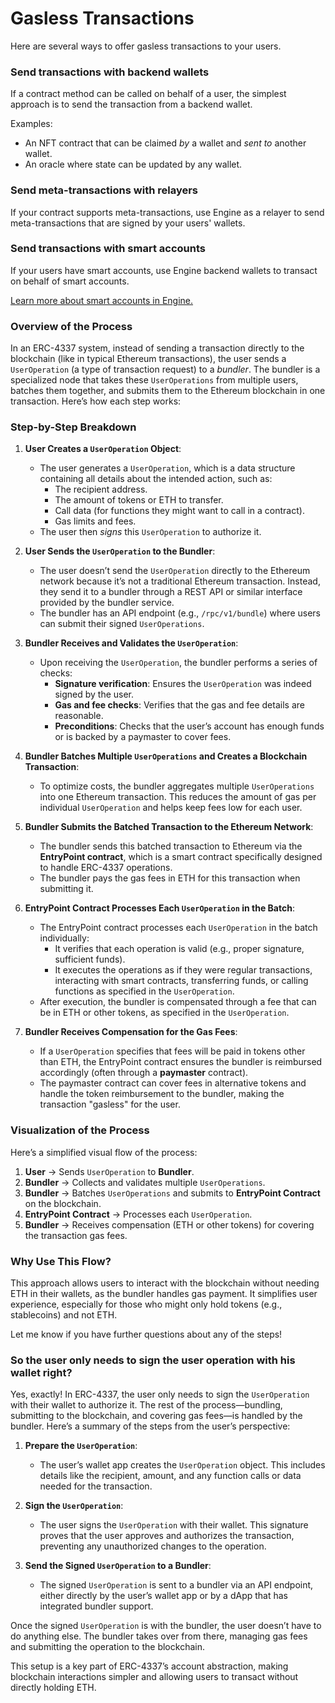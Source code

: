 # Gasless Transactions

Here are several ways to offer gasless transactions to your users.

### Send transactions with backend wallets

If a contract method can be called on behalf of a user, the simplest approach is to send the transaction from a backend wallet.

Examples:

- An NFT contract that can be claimed *by* a wallet and *sent to* another wallet.
- An oracle where state can be updated by any wallet.

### Send meta-transactions with relayers

If your contract supports meta-transactions, use Engine as a relayer to send meta-transactions that are signed by your users' wallets.

### Send transactions with smart accounts

If your users have smart accounts, use Engine backend wallets to transact on behalf of smart accounts.

[Learn more about smart accounts in Engine.](https://portal.thirdweb.com/engine/features/smart-wallets)

### Overview of the Process

In an ERC-4337 system, instead of sending a transaction directly to the blockchain (like in typical Ethereum transactions), the user sends a `UserOperation` (a type of transaction request) to a _bundler_. The bundler is a specialized node that takes these `UserOperations` from multiple users, batches them together, and submits them to the Ethereum blockchain in one transaction. Here’s how each step works:

### Step-by-Step Breakdown

1. **User Creates a `UserOperation` Object**:

   - The user generates a `UserOperation`, which is a data structure containing all details about the intended action, such as:
     - The recipient address.
     - The amount of tokens or ETH to transfer.
     - Call data (for functions they might want to call in a contract).
     - Gas limits and fees.
   - The user then _signs_ this `UserOperation` to authorize it.

2. **User Sends the `UserOperation` to the Bundler**:
   - The user doesn’t send the `UserOperation` directly to the Ethereum network because it’s not a traditional Ethereum transaction. Instead, they send it to a bundler through a REST API or similar interface provided by the bundler service.
   - The bundler has an API endpoint (e.g., `/rpc/v1/bundle`) where users can submit their signed `UserOperations`.
3. **Bundler Receives and Validates the `UserOperation`**:
   - Upon receiving the `UserOperation`, the bundler performs a series of checks:
     - **Signature verification**: Ensures the `UserOperation` was indeed signed by the user.
     - **Gas and fee checks**: Verifies that the gas and fee details are reasonable.
     - **Preconditions**: Checks that the user’s account has enough funds or is backed by a paymaster to cover fees.
4. **Bundler Batches Multiple `UserOperations` and Creates a Blockchain Transaction**:
   - To optimize costs, the bundler aggregates multiple `UserOperations` into one Ethereum transaction. This reduces the amount of gas per individual `UserOperation` and helps keep fees low for each user.
5. **Bundler Submits the Batched Transaction to the Ethereum Network**:
   - The bundler sends this batched transaction to Ethereum via the **EntryPoint contract**, which is a smart contract specifically designed to handle ERC-4337 operations.
   - The bundler pays the gas fees in ETH for this transaction when submitting it.
6. **EntryPoint Contract Processes Each `UserOperation` in the Batch**:
   - The EntryPoint contract processes each `UserOperation` in the batch individually:
     - It verifies that each operation is valid (e.g., proper signature, sufficient funds).
     - It executes the operations as if they were regular transactions, interacting with smart contracts, transferring funds, or calling functions as specified in the `UserOperation`.
   - After execution, the bundler is compensated through a fee that can be in ETH or other tokens, as specified in the `UserOperation`.
7. **Bundler Receives Compensation for the Gas Fees**:
   - If a `UserOperation` specifies that fees will be paid in tokens other than ETH, the EntryPoint contract ensures the bundler is reimbursed accordingly (often through a **paymaster** contract).
   - The paymaster contract can cover fees in alternative tokens and handle the token reimbursement to the bundler, making the transaction "gasless" for the user.

### Visualization of the Process

Here’s a simplified visual flow of the process:

1. **User** → Sends `UserOperation` to **Bundler**.
2. **Bundler** → Collects and validates multiple `UserOperations`.
3. **Bundler** → Batches `UserOperations` and submits to **EntryPoint Contract** on the blockchain.
4. **EntryPoint Contract** → Processes each `UserOperation`.
5. **Bundler** → Receives compensation (ETH or other tokens) for covering the transaction gas fees.

### Why Use This Flow?

This approach allows users to interact with the blockchain without needing ETH in their wallets, as the bundler handles gas payment. It simplifies user experience, especially for those who might only hold tokens (e.g., stablecoins) and not ETH.

Let me know if you have further questions about any of the steps!

### So the user only needs to sign the user operation with his wallet right?

Yes, exactly! In ERC-4337, the user only needs to sign the `UserOperation` with their wallet to authorize it. The rest of the process—bundling, submitting to the blockchain, and covering gas fees—is handled by the bundler. Here’s a summary of the steps from the user’s perspective:

1. **Prepare the `UserOperation`**:

   - The user’s wallet app creates the `UserOperation` object. This includes details like the recipient, amount, and any function calls or data needed for the transaction.

2. **Sign the `UserOperation`**:

   - The user signs the `UserOperation` with their wallet. This signature proves that the user approves and authorizes the transaction, preventing any unauthorized changes to the operation.

3. **Send the Signed `UserOperation` to a Bundler**:

   - The signed `UserOperation` is sent to a bundler via an API endpoint, either directly by the user’s wallet app or by a dApp that has integrated bundler support.

Once the signed `UserOperation` is with the bundler, the user doesn’t have to do anything else. The bundler takes over from there, managing gas fees and submitting the operation to the blockchain.

This setup is a key part of ERC-4337’s account abstraction, making blockchain interactions simpler and allowing users to transact without directly holding ETH.
